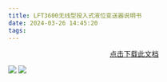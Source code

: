 ```yaml
---
title: LFT3600无线型投入式液位变送器说明书
date: 2024-03-26 14:45:20
tags:
---
```

<center>
<a href=LFT3600无线型投入式液位变送器说明书.pdf>点击下载此文档</a>
</center>

![](https://pic1.imgdb.cn/item/67bd2cead0e0a243d40440a6.webp)
![](https://pic1.imgdb.cn/item/67bd2cebd0e0a243d40440a7.webp)
